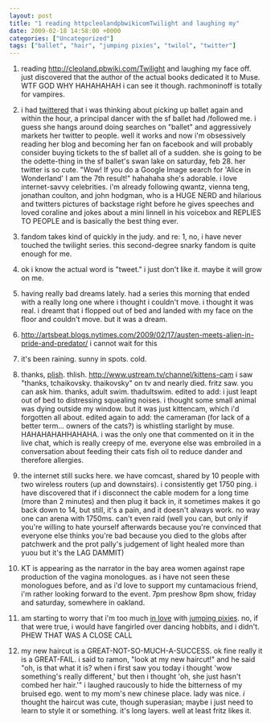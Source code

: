 ```yaml
---
layout: post
title: "1 reading httpcleolandpbwikicomTwilight and laughing my"
date: 2009-02-18 14:58:00 +0000
categories: ["Uncategorized"]
tags: ["ballet", "hair", "jumping pixies", "twilol", "twitter"]
---
```


1. reading http://cleoland.pbwiki.com/Twilight and laughing my face off. just discovered that the author of the actual books dedicated it to Muse. WTF GOD WHY HAHAHAHAH
i can see it though. rachmoninoff is totally for vampires.

2. i had [twittered](http://twitter.com/judytuna/status/1197183559) that i was thinking about picking up ballet again and within the hour, a principal dancer with the sf ballet had /followed me. i guess she hangs around doing searches on "ballet" and aggressively markets her twitter to people. well it works and now i'm obsessively reading her blog and becoming her fan on facebook and will probably consider buying tickets to the sf ballet all of a sudden. she is going to be the odette-thing in the sf ballet's swan lake on saturday, feb 28. her twitter is so cute. "Wow! If you do a Google Image search for 'Alice in Wonderland' I am the 7th result!" hahahaha she's adorable. i love internet-savvy celebrities. i'm already following qwantz, vienna teng, jonathan coulton, and john hodgman, who is a HUGE NERD and hilarious and twitters pictures of backstage right before he gives speeches and loved coraline and jokes about a mini linnell in his voicebox and REPLIES TO PEOPLE and is basically the best thing ever.

3. fandom takes kind of quickly in the judy. and re: 1, no, i have never touched the twilight series. this second-degree snarky fandom is quite enough for me.

4. ok i know the actual word is "tweet." i just don't like it. maybe it will grow on me.

5. having really bad dreams lately. had a series this morning that ended with a really long one where i thought i couldn't move. i thought it was real. i dreamt that i flopped out of bed and landed with my face on the floor and couldn't move. but it was a dream.

6. http://artsbeat.blogs.nytimes.com/2009/02/17/austen-meets-alien-in-pride-and-predator/ i cannot wait for this

7. it's been raining. sunny in spots. cold.

8. thanks, [plish](http://plish.livejournal.com/). thlish. http://www.ustream.tv/channel/kittens-cam
i saw "thanks, tchaikovsky. thaikovsky" on tv and nearly died. fritz saw. you can ask him. thanks, adult swim. thadultswim.
edited to add: i just leapt out of bed to distressing squealing noises. i thought some small animal was dying outside my window. but it was just kittencam, which i'd forgotten all about.
edited again to add: the cameraman (for lack of a better term... owners of the cats?) is whistling starlight by muse. HAHAHAHAHHAHAHA. i was the only one that commented on it in the live chat, which is really creepy of me. everyone else was embroiled in a conversation about feeding their cats fish oil to reduce dander and therefore allergies.

9. the internet still sucks here. we have comcast, shared by 10 people with two wireless routers (up and downstairs). i consistently get 1750 ping. i have discovered that if i disconnect the cable modem for a long time (more than 2 minutes) and then plug it back in, it sometimes makes it go back down to 14, but still, it's a pain, and it doesn't always work. no way one can arena with 1750ms. can't even raid (well you can, but only if you're willing to hate yourself afterwards because you're convinced that everyone else thinks you're bad because you died to the globs after patchwerk and the prot pally's judgement of light healed more than yuou but it's the LAG DAMMIT)

10. KT is appearing as the narrator in the bay area women against rape production of the vagina monologues. as i have not seen these monologues before, and as i'd love to support my cuntamacious friend, i'm rather looking forward to the event. 7pm preshow 8pm show, friday and saturday, somewhere in oakland.

11. am starting to worry that i'm too much [in love](http://www.facebook.com/profile.php?id=559241232&ref=mf#/photo.php?pid=1414998&id=38888761938) with [jumping pixies](http://i97.photobucket.com/albums/l202/judytuna/10.jpg). no, if that were true, i would have fangirled over dancing hobbits, and i didn't. PHEW THAT WAS A CLOSE CALL

12. my new haircut is a GREAT-NOT-SO-MUCH-A-SUCCESS. ok fine really it is a GREAT-FAIL. i said to ramon, "look at my new haircut!" and he said "oh, is that what it is? when i first saw you today i thought 'wow something's really different,' but then i thought 'oh, she just hasn't combed her hair.'" i laughed raucously to hide the bitterness of my bruised ego.
went to my mom's new chinese place. lady was nice. *i* thought the haircut was cute, though superasian; maybe i just need to learn to style it or something. it's long layers. well at least fritz likes it.